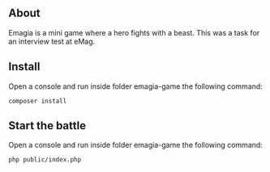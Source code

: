 ## About
Emagia is a mini game where a hero fights with a beast.
This was a task for an interview test at eMag.

## Install
Open a console and run inside folder emagia-game the following command:
```
composer install
```

## Start the battle
Open a console and run inside folder emagia-game the following command:
```
php public/index.php
```
